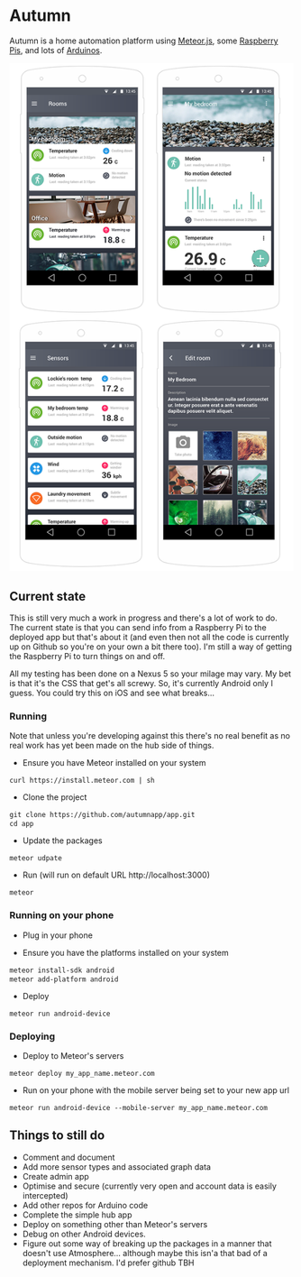 # Autumn
Autumn is a home automation platform using [Meteor.js](http://meteor.com/), some [Raspberry Pis](https://www.raspberrypi.org/), and lots of [Arduinos](http://arduino.cc/).

![](screens.png)

## Current state
This is still very much a work in progress and there's a lot of work to do. The current state is that you can send info from a Raspberry Pi to the deployed app but that's about it (and even then not all the code is currently up on Github so you're on your own a bit there too). I'm still a way of getting the Raspberry Pi to turn things on and off.

All my testing has been done on a Nexus 5 so your milage may vary. My bet is that it's the CSS that get's all screwy. So, it's currently Android only I guess. You could try this on iOS and see what breaks...

### Running

Note that unless you're developing against this there's no real benefit as no real work has yet been made on the hub side of things.

- Ensure you have Meteor installed on your system

```
curl https://install.meteor.com | sh
```

- Clone the project

```
git clone https://github.com/autumnapp/app.git
cd app
```

- Update the packages

```
meteor udpate
```

- Run (will run on default URL http://localhost:3000)

```
meteor
```

### Running on your phone

- Plug in your phone

- Ensure you have the platforms installed on your system

```
meteor install-sdk android
meteor add-platform android
```

- Deploy

```
meteor run android-device
```

### Deploying

- Deploy to Meteor's servers

```
meteor deploy my_app_name.meteor.com
```

- Run on your phone with the mobile server being set to your new app url

```
meteor run android-device --mobile-server my_app_name.meteor.com
```

## Things to still do
- Comment and document
- Add more sensor types and associated graph data
- Create admin app
- Optimise and secure (currently very open and account data is easily intercepted)
- Add other repos for Arduino code
- Complete the simple hub app
- Deploy on something other than Meteor's servers
- Debug on other Android devices.
- Figure out some way of breaking up the packages in a manner that doesn't use Atmosphere... although maybe this isn'a that bad of a deployment mechanism. I'd prefer github TBH

